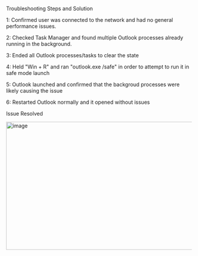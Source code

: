 Troubleshooting Steps and Solution

1: Confirmed user was connected to the network and had no general performance issues.

2: Checked Task Manager and found multiple Outlook processes already running in the background.

3: Ended all Outlook processes/tasks to clear the state

4: Held "Win + R" and ran "outlook.exe /safe" in order to attempt to run it in safe mode launch

5: Outlook launched and confirmed that the backgroud processes were likely causing the issue

6: Restarted Outlook normally and it opened without issues

Issue Resolved

<img width="947" height="347" alt="image" src="https://github.com/user-attachments/assets/698f040a-9b2a-4047-b521-7851ec97e3d2" />

